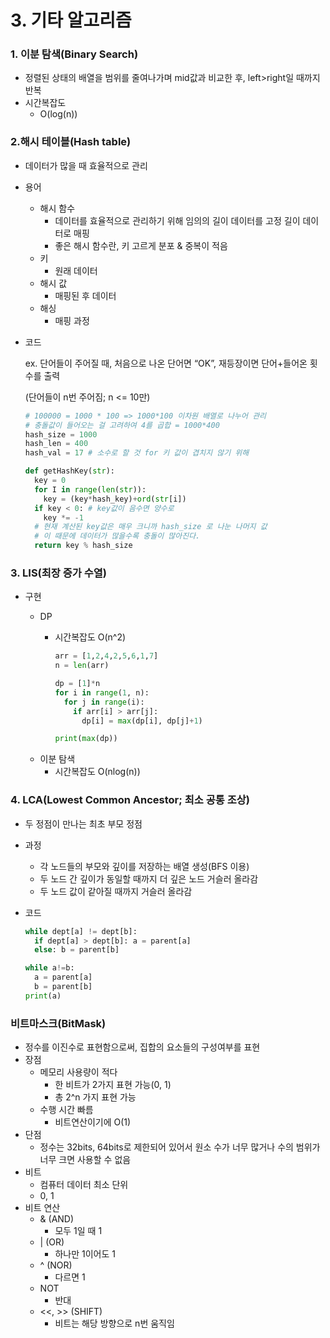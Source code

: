 # 3. 기타 알고리즘



### 1. 이분 탐색(Binary Search)

- 정렬된 상태의 배열을 범위를 줄여나가며 mid값과 비교한 후, left>right일 때까지 반복
- 시간복잡도
  - O(log(n))



### 2.해시 테이블(Hash table)

- 데이터가 많을 때 효율적으로 관리

- 용어

  - 해시 함수
    - 데이터를 효율적으로 관리하기 위해 임의의 길이 데이터를 고정 길이 데이터로 매핑
    - 좋은 해시 함수란, 키 고르게 분포 & 중복이 적음
  - 키 
    - 원래 데이터
  - 해시 값  
    - 매핑된 후 데이터
  - 해싱  
    - 매핑 과정

- 코드

  ex. 단어들이 주어질 때, 처음으로 나온 단어면 “OK”, 재등장이면 단어+들어온 횟수를 출력

    (단어들이 n번 주어짐; n <= 10만)

  ```python
  # 100000 = 1000 * 100 => 1000*100 이차원 배열로 나누어 관리
  # 충돌값이 들어오는 걸 고려하여 4를 곱합 = 1000*400
  hash_size = 1000
  hash_len = 400
  hash_val = 17 # 소수로 할 것 for 키 값이 겹치지 않기 위해
  
  def getHashKey(str):
    key = 0
    for I in range(len(str)):
      key = (key*hash_key)+ord(str[i])
    if key < 0: # key값이 음수면 양수로
      key *= -1
    # 현재 계산된 key값은 매우 크니까 hash_size 로 나눈 나머지 값
    # 이 때문에 데이터가 많을수록 충돌이 많아진다.
    return key % hash_size		
  ```

  

### 3. LIS(최장 증가 수열)

- 구현

  - DP

    - 시간복잡도 O(n^2)

      ```python
      arr = [1,2,4,2,5,6,1,7]
      n = len(arr)
      
      dp = [1]*n
      for i in range(1, n):
        for j in range(i):
          if arr[i] > arr[j]:
            dp[i] = max(dp[i], dp[j]+1)
      
      print(max(dp))
      ```

  * 이분 탐색
    * 시간복잡도 O(nlog(n))



### 4. LCA(Lowest Common Ancestor; 최소 공통 조상)

- 두 정점이 만나는 최초 부모 정점
- 과정
  - 각 노드들의 부모와 깊이를 저장하는 배열 생성(BFS 이용)
  - 두 노드 간 깊이가 동일할 때까지 더 깊은 노드 거슬러 올라감
  - 두 노드 값이 같아질 때까지 거슬러 올라감

- 코드

  ```python
  while dept[a] != dept[b]:
    if dept[a] > dept[b]: a = parent[a]
    else: b = parent[b]
  
  while a!=b:
    a = parent[a]
    b = parent[b]
  print(a)
  ```



### 비트마스크(BitMask)

- 정수를 이진수로 표현함으로써, 집합의 요소들의 구성여부를 표현
- 장점
  - 메모리 사용량이 적다	
    - 한 비트가 2가지 표현 가능(0, 1)
    - 총 2^n 가지 표현 가능
  - 수행 시간 빠름
    - 비트연산이기에 O(1)
- 단점
  - 정수는 32bits, 64bits로 제한되어 있어서 원소 수가 너무 많거나 수의 범위가 너무 크면 사용할 수 없음
- 비트
  - 컴퓨터 데이터 최소 단위
  - 0, 1
- 비트 연산
  - & (AND)
    - 모두 1일 때 1
  - | (OR)
    - 하나만 1이어도 1
  - ^ (NOR)
    - 다르면 1
  - NOT
    - 반대
  - <<, >> (SHIFT)
    - 비트는 해당 방향으로 n번 움직임